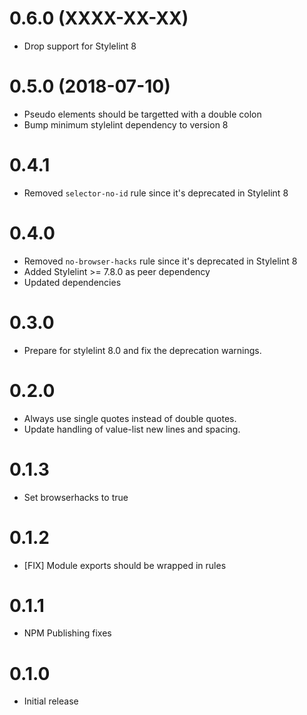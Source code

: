 # 0.6.0 (XXXX-XX-XX)

* Drop support for Stylelint 8

# 0.5.0 (2018-07-10)

* Pseudo elements should be targetted with a double colon
* Bump minimum stylelint dependency to version 8

# 0.4.1

* Removed `selector-no-id` rule since it's deprecated in Stylelint 8

# 0.4.0

* Removed `no-browser-hacks` rule since it's deprecated in Stylelint 8
* Added Stylelint >= 7.8.0 as peer dependency
* Updated dependencies

# 0.3.0

* Prepare for stylelint 8.0 and fix the deprecation warnings.

# 0.2.0

* Always use single quotes instead of double quotes.
* Update handling of value-list new lines and spacing.

# 0.1.3

* Set browserhacks to true

# 0.1.2

* [FIX] Module exports should be wrapped in rules

# 0.1.1

* NPM Publishing fixes

# 0.1.0

* Initial release
